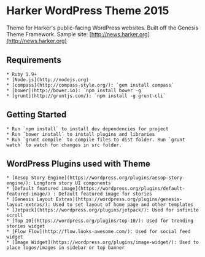 # Harker WordPress Theme 2015

Theme for Harker's public-facing WordPress websites. Built off the Genesis Theme Framework. Sample site: [http://news.harker.org](http://news.harker.org)

## Requirements

    * Ruby 1.9+
    * [Node.js](http://nodejs.org)
    * [compass](http://compass-style.org/): `gem install compass`
    * [bower](http://bower.io): `npm install bower -g`
    * [grunt](http://gruntjs.com/): `npm install -g grunt-cli`

## Getting Started

    * Run `npm install` to install dev dependencies for project
    * Run `bower install` to install plugins and libraries
    * Run `grunt compile` to compile files to dist folder. Run `grunt watch` to watch for changes in src folder.

## WordPress Plugins used with Theme

    * [Aesop Story Engine](https://wordpress.org/plugins/aesop-story-engine/): Longform story UI components
    * [Default featured image](https://wordpress.org/plugins/default-featured-image/) : Default featured image for stories
    * [Genesis Layout Extras](https://wordpress.org/plugins/genesis-layout-extras/): Used to set layout of home page and other templates
    * [Jetpack](https://wordpress.org/plugins/jetpack/): Used for infinite scroll
    * [Top 10](https://wordpress.org/plugins/top-10/): Used for trending stories widget
    * [Flow Flow](http://flow.looks-awesome.com/): Used for social feed widget 
    * [Image Widget](https://wordpress.org/plugins/image-widget/): Used to place logos/images in sidebar or top banner
